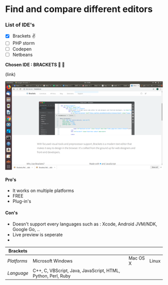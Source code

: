 # Find and compare different editors 

### List of IDE's
- [x] Brackets :v:
- [ ] PHP storm 
- [ ] Codepen
- [ ] Netbeans 

**Chosen IDE : BRACKETS :purple_heart: :blue_heart:**


(link)


![picture](Screenshot.png)


#### Pro's 
* It works on multiple platforms 
* FREE 
* Plug-in's 


#### Con's 
* Doesn't support every languages such as : Xcode, Android JVM/NDK, Google Go, .. 
* Live preview is seperate 
*


| **Brackets**  |                     |                |                |
| ------------- | ------------------- | -------------- | -------------- |  
| *Platforms*   |   Microsoft Windows |    Mac OS X    |     Linux      |
| *Language*    | C++, C, VBScript, Java, JavaScript, HTML, Python, Perl, Ruby |  



## 
